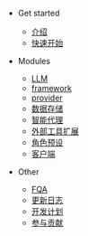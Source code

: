 - Get started
  - [介绍](README.md)
  - [快速开始](get_started/quick_start.md#快速开始)

- Modules
  - [LLM](modules/llm.md#llm)
  - [framework](modules/framework.md#framework)
  - [provider](modules/provider.md#provider)
  - [数据存储](modules/memory.md#memory)
  - [智能代理](modules/agent.md#agent)
  - [外部工具扩展](modules/tools.md#tools)
  - [角色预设](modules/preset.md#preset-角色预设)
  - [客户端](modules/client.md#client)

- Other
  - [FQA](other/fqa.md)
  - [更新日志](other/update.md)
  - [开发计划](other/plan.md)
  - [参与贡献](other/contribution.md)
